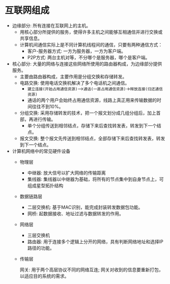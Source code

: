 # 互联网组成

* 边缘部分: 所有连接在互联网上的主机。
  * 用核心部分所提供的服务，使得许多主机之间能够互相通信并进行交换或共享信息。
  * 计算机间通信实际上是不同计算机线程间的通信，只要有两种通信方式：
    * 客户-服务器方式: 一方为服务器，一方为客户端。
    * P2P方式: 两台主机对等，不分哪个是服务器，哪个是客户端。
* 核心部分: 大量的网络与连接这些网络所使用的路由器构成，为边缘部分提供服务。
  * 主要由路由器构成，主要作用是分组交换和存储转发。
  * 电路交换: 使用电话交换机解决了多个电话机之间通信。
    * `建立连接(开始占用通信资源)`—&gt;`通话(一直占用通信资源)`-&gt;`释放连接(归还通信资源)`
    * 通话的两个用户会始终占用通信资源，线路上真正用来传输数据的时间往往不到10%。
  * 分组交换: 采用存储转发的技术，把一个报文划分成几组分组后，加上首部，再进行传输。
    * 单个分组传送到相邻结点，存储下来后查找转发表，转发到下一个结点。
  * 报文交换: 整个报文先传送到相邻结点，全部存储下来后查找转发表，转发到下一个结点。
* 计算机网络中的常见硬件设备
  * 物理层
    * 中继器: 放大信号以扩大网络的传输距离
    * 集线器: 集线器以中继器为基础，将所有的节点集中到自身节点上，可组成星型拓扑结构
  * 数据链路层 
    * 二层交换机: 基于MAC识别，能完成封装转发数据包功能。
    * 网桥: 起数据接收、地址过滤与数据转发的作用。
  * 网络层
    * 三层交换机
    * 路由器: 用于连接多个逻辑上分开的网络，具有判断网络地址和选择IP路径的功能。
  * 传输层

      网关: 用于两个高层协议不同的网络互连; 网关对收到的信息要重新打包，以适应目的系统的需求。

